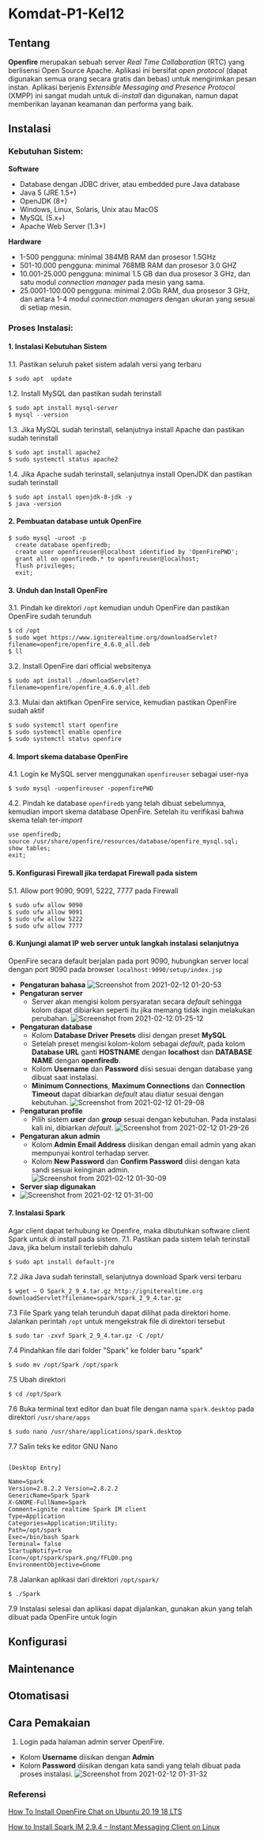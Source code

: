 # Komdat-P1-Kel12

## Tentang
**Openfire** merupakan sebuah server *Real Time Collaboration* (RTC) yang berlisensi Open Source Apache. Aplikasi ini bersifat *open protocol* (dapat digunakan semua orang secara gratis dan bebas) untuk mengirimkan pesan instan. Aplikasi berjenis *Extensible Messaging and Presence Protocol* (XMPP) ini sangat mudah untuk di-*install* dan digunakan, namun dapat memberikan layanan keamanan dan performa yang baik.

## Instalasi
### **Kebutuhan Sistem**:
**Software**
- Database dengan JDBC driver, atau embedded pure Java database
- Java 5 (JRE 1.5+)
- OpenJDK (8+)
- Windows, Linux, Solaris, Unix atau MacOS
- MySQL (5.x+)
- Apache Web Server (1.3+)

**Hardware**
- 1-500 pengguna: minimal 384MB RAM dan prosesor 1.5GHz
- 501-10.000 pengguna: minimal 768MB RAM dan prosesor 3.0 GHZ
- 10.001-25.000 pengguna: minimal 1.5 GB dan dua prosesor 3 GHz, dan satu modul *connection manager* pada mesin yang sama.
- 25.0001-100.000 pengguna: minimal 2.0Gb RAM, dua prosesor 3 GHz, dan antara 1-4 modul *connection managers* dengan ukuran yang sesuai di setiap mesin.

### Proses Instalasi:
#### 1. Instalasi Kebutuhan Sistem
1.1. Pastikan seluruh paket sistem adalah versi yang terbaru
```
$ sudo apt  update
```
1.2. Install MySQL dan pastikan sudah terinstall
```
$ sudo apt install mysql-server
$ mysql --version
```
1.3. Jika MySQL sudah terinstall, selanjutnya install Apache dan pastikan sudah terinstall
```
$ sudo apt install apache2
$ sudo systemctl status apache2
```
1.4. Jika Apache sudah terinstall, selanjutnya install OpenJDK dan pastikan sudah terinstall
```
$ sudo apt install openjdk-8-jdk -y
$ java -version
```
#### 2. Pembuatan database untuk OpenFire
```
$ sudo mysql -uroot -p
  create database openfiredb;
  create user openfireuser@localhost identified by 'OpenFirePWD';
  grant all on openfiredb.* to openfireuser@localhost;
  flush privileges;
  exit;
```
#### 3. Unduh dan Install OpenFire
3.1. Pindah ke direktori ```/opt``` kemudian unduh OpenFire dan pastikan OpenFire sudah terunduh
```
$ cd /opt
$ sudo wget https://www.igniterealtime.org/downloadServlet?filename=openfire/openfire_4.6.0_all.deb
$ ll
```
3.2. Install OpenFire dari official websitenya
```
$ sudo apt install ./downloadServlet?filename=openfire/openfire_4.6.0_all.deb
```
3.3. Mulai dan aktifkan OpenFire service, kemudian pastikan OpenFire sudah aktif
```
$ sudo systemctl start openfire
$ sudo systemctl enable openfire
$ sudo systemctl status openfire
```
#### 4. Import skema database OpenFire
4.1. Login ke MySQL server menggunakan ```openfireuser``` sebagai user-nya
```
$ sudo mysql -uopenfireuser -popenfirePWD
```
4.2. Pindah ke database ```openfiredb``` yang telah dibuat sebelumnya, kemudian import skema database OpenFire. Setelah itu verifikasi bahwa skema telah ter-*import*
```
use openfiredb;
source /usr/share/openfire/resources/database/openfire_mysql.sql;
show tables;
exit;
```
#### 5. Konfigurasi Firewall jika terdapat Firewall pada sistem
5.1. Allow port 9090, 9091, 5222, 7777 pada Firewall
```
$ sudo ufw allow 9090
$ sudo ufw allow 9091
$ sudo ufw allow 5222
$ sudo ufw allow 7777
```
#### 6. Kunjungi alamat IP web server untuk langkah instalasi selanjutnya
OpenFire secara default berjalan pada port 9090, hubungkan server local dengan port 9090 pada browser ```localhost:9090/setup/index.jsp```
* **Pengaturan bahasa**
![Screenshot from 2021-02-12 01-20-53](https://user-images.githubusercontent.com/60166539/110605431-b3c79100-81bb-11eb-86f7-27f8b80e615f.png)
* **Pengaturan server** 
  * Server akan mengisi kolom persyaratan secara *default* sehingga kolom dapat dibiarkan seperti itu jika memang tidak ingin melakukan perubahan.
![Screenshot from 2021-02-12 01-25-12](https://user-images.githubusercontent.com/60166539/110606812-25eca580-81bd-11eb-9e63-7d55308e01d0.png)
* **Pengaturan database**   
  * Kolom **Database Driver Presets** diisi dengan preset **MySQL**
  * Setelah preset mengisi kolom-kolom sebagai *default*, pada kolom **Database URL** ganti **HOSTNAME** dengan **localhost** dan **DATABASE NAME** dengan **openfiredb**.
  * Kolom **Username** dan **Password** diisi sesuai dengan database yang dibuat saat instalasi.
  * **Minimum Connections**, **Maximum Connections** dan **Connection Timeout** dapat dibiarkan *default* atau diatur sesuai dengan kebutuhan.
![Screenshot from 2021-02-12 01-29-08](https://user-images.githubusercontent.com/60166539/110608117-7e707280-81be-11eb-99f7-2f8fc3b2d923.png)
* P**engaturan profile**
  * Pilih sistem ***user*** dan ***group*** sesuai dengan kebutuhan. Pada instalasi kali ini, dibiarkan *default*.
![Screenshot from 2021-02-12 01-29-26](https://user-images.githubusercontent.com/60166539/110608343-bd062d00-81be-11eb-961c-488b6bf596be.png)
* **Pengaturan akun admin**
  * Kolom **Admin Email Address** diisikan dengan email admin yang akan mempunyai kontrol terhadap server.
  * Kolom **New Password** dan **Confirm Password** diisi dengan kata sandi sesuai keinginan admin.
![Screenshot from 2021-02-12 01-30-09](https://user-images.githubusercontent.com/60166539/110608784-238b4b00-81bf-11eb-8e57-acb7a9a8e504.png)
* **Server siap digunakan**
* ![Screenshot from 2021-02-12 01-31-00](https://user-images.githubusercontent.com/60166539/110609050-6a794080-81bf-11eb-9884-8c598ba4bc32.png)

#### 7. Instalasi Spark
Agar client dapat terhubung ke Openfire, maka dibutuhkan software client Spark untuk di install pada sistem. 
7.1. Pastikan pada sistem telah terinstall Java, jika belum install terlebih dahulu
```
$ sudo apt install default-jre
```
7.2 Jika Java sudah terinstall, selanjutnya download Spark versi terbaru
```
$ wget – O Spark_2_9_4.tar.gz http://igniterealtime.org downloadServlet?filename=spark/spark_2_9_4.tar.gz
```
7.3 File Spark yang telah terunduh dapat dilihat pada direktori home. Jalankan perintah ```/opt``` untuk mengekstrak file di direktori tersebut
```
$ sudo tar -zxvf Spark_2_9_4.tar.gz -C /opt/
```
7.4 Pindahkan file dari folder "Spark" ke folder baru "spark"
```
$ sudo mv /opt/Spark /opt/spark
```
7.5 Ubah direktori
```
$ cd /opt/Spark
```
7.6 Buka terminal text editor dan buat file dengan nama ```spark.desktop``` pada direktori ```/usr/share/apps```
```
$ sudo nano /usr/share/applications/spark.desktop
```
7.7 Salin teks ke editor GNU Nano
```

[Desktop Entry]

Name=Spark
Version=2.8.2.2 Version=2.8.2.2
GenericName=Spark Spark
X-GNOME-FullName=Spark
Comment=ignite realtime Spark IM client
Type=Application
Categories=Application;Utility;
Path=/opt/spark
Exec=/bin/bash Spark
Terminal= false
StartupNotify=true
Icon=/opt/spark/spark.png/fFLQ0.png
EnvironmentObjective=Gnome
```
7.8 Jalankan aplikasi dari direktori ```/opt/spark/```
```
$ ./Spark
```
7.9 Instalasi selesai dan aplikasi dapat dijalankan, gunakan akun yang telah dibuat pada OpenFire untuk login
## Konfigurasi

## Maintenance

## Otomatisasi

## Cara Pemakaian
1. Login pada halaman admin server OpenFire.
  * Kolom **Username** diisikan dengan **Admin**
  * Kolom **Password** diisikan dengan kata sandi yang telah dibuat pada proses instalasi.
![Screenshot from 2021-02-12 01-31-32](https://user-images.githubusercontent.com/60166539/110609354-b6c48080-81bf-11eb-97cd-d8ff37592375.png)

### Referensi
[How To Install OpenFire Chat on Ubuntu 20 19 18 LTS](https://www.youtube.com/watch?v=Ph0UWgKUruY)

[How to Install Spark IM 2.9.4 – Instant Messaging Client on Linux](https://linuxhint.com/spark-im-client-2-8-2-messaging-linux/)




